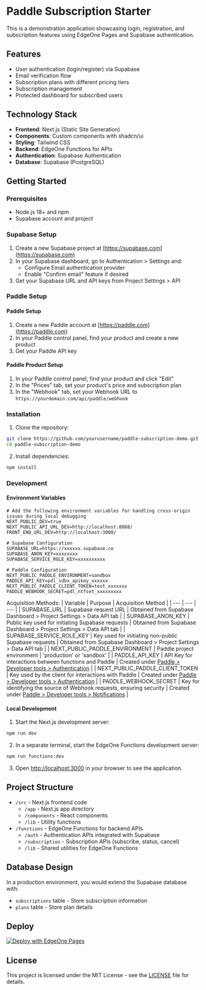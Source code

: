 # Paddle Subscription Starter

This is a demonstration application showcasing login, registration, and subscription features using EdgeOne Pages and Supabase authentication.

## Features

- User authentication (login/register) via Supabase
- Email verification flow
- Subscription plans with different pricing tiers
- Subscription management
- Protected dashboard for subscribed users

## Technology Stack

- **Frontend**: Next.js (Static Site Generation)
- **Components**: Custom components with shadcn/ui
- **Styling**: Tailwind CSS
- **Backend**: EdgeOne Functions for APIs
- **Authentication**: Supabase Authentication
- **Database**: Supabase (PostgreSQL)

## Getting Started

### Prerequisites

- Node.js 18+ and npm
- Supabase account and project

### Supabase Setup

1. Create a new Supabase project at [https://supabase.com](https://supabase.com)
2. In your Supabase dashboard, go to Authentication > Settings and:
   - Configure Email authentication provider
   - Enable "Confirm email" feature if desired
3. Get your Supabase URL and API keys from Project Settings > API

### Paddle Setup
#### Paddle Setup

1. Create a new Paddle account at [https://paddle.com](https://paddle.com)
2. In your Paddle control panel, find your product and create a new product
3. Get your Paddle API key

#### Paddle Product Setup

1. In your Paddle control panel, find your product and click "Edit"
2. In the "Prices" tab, set your product's price and subscription plan
3. In the "Webhook" tab, set your Webhook URL to `https://yourdomain.com/api/paddle/webhook`

### Installation

1. Clone the repository:

```bash
git clone https://github.com/yourusername/paddle-subscription-demo.git
cd paddle-subscription-demo
```

2. Install dependencies:

```bash
npm install
```

### Development

#### Environment Variables
```
# Add the following environment variables for handling cross-origin issues during local debugging
NEXT_PUBLIC_DEV=true
NEXT_PUBLIC_API_URL_DEV=http://localhost:8088/
FRONT_END_URL_DEV=http://localhost:3000/

# Supabase Configuration
SUPABASE_URL=https://xxxxxx.supabase.co
SUPABASE_ANON_KEY=xxxxxxxx
SUPABASE_SERVICE_ROLE_KEY=xxxxxxxxxx

# Paddle Configuration
NEXT_PUBLIC_PADDLE_ENVIRONMENT=sandbox
PADDLE_API_KEY=pdl_sdbx_apikey_xxxxxx
NEXT_PUBLIC_PADDLE_CLIENT_TOKEN=test_xxxxxxx
PADDLE_WEBHOOK_SECRET=pdl_ntfset_xxxxxxxxx
```

Acquisition Methods:
| Variable | Purpose | Acquisition Method |
| --- | --- | --- |
| SUPABASE_URL | Supabase request URL | Obtained from Supabase Dashboard > Project Settings > Data API tab |
| SUPABASE_ANON_KEY | Public key used for initiating Supabase requests | Obtained from Supabase Dashboard > Project Settings > Data API tab |
| SUPABASE_SERVICE_ROLE_KEY | Key used for initiating non-public Supabase requests | Obtained from Supabase Dashboard > Project Settings > Data API tab |
| NEXT_PUBLIC_PADDLE_ENVIRONMENT | Paddle project environment | 'production' or 'sandbox' |
| PADDLE_API_KEY | API Key for interactions between functions and Paddle | Created under [Paddle > Developer tools > Authentication](https://sandbox-vendors.paddle.com/authentication-v2) |
| NEXT_PUBLIC_PADDLE_CLIENT_TOKEN | Key used by the client for interactions with Paddle | Created under [Paddle > Developer tools > Authentication](https://sandbox-vendors.paddle.com/authentication-v2) |
| PADDLE_WEBHOOK_SECRET | Key for identifying the source of Webhook requests, ensuring security | Created under [Paddle > Developer tools > Notifications](https://sandbox-vendors.paddle.com/notifications) |

#### Local Development

1. Start the Next.js development server:

```bash
npm run dev
```

2. In a separate terminal, start the EdgeOne Functions development server:

```bash
npm run functions:dev
```

3. Open [http://localhost:3000](http://localhost:3000) in your browser to see the application.

## Project Structure

- `/src` - Next.js frontend code
  - `/app` - Next.js app directory
  - `/components` - React components
  - `/lib` - Utility functions
- `/functions` - EdgeOne Functions for backend APIs
  - `/auth` - Authentication APIs integrated with Supabase
  - `/subscription` - Subscription APIs (subscribe, status, cancel)
  - `/lib` - Shared utilities for EdgeOne Functions

## Database Design

In a production environment, you would extend the Supabase database with:

- `subscriptions` table - Store subscription information
- `plans` table - Store plan details

## Deploy

[![Deploy with EdgeOne Pages](https://cdnstatic.tencentcs.com/edgeone/pages/deploy.svg)](https://edgeone.ai/pages/new?from=github&template=paddle-subscription-starter)

## License

This project is licensed under the MIT License - see the [LICENSE](LICENSE) file for details.
